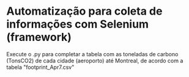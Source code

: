 # Automatização para coleta de informações com Selenium (framework)

Execute o .py para completar a tabela com as toneladas de carbono (TonsCO2) de cada cidade (aeroporto) até Montreal, de acordo com a tabela "footprint_Apr7.csv"
